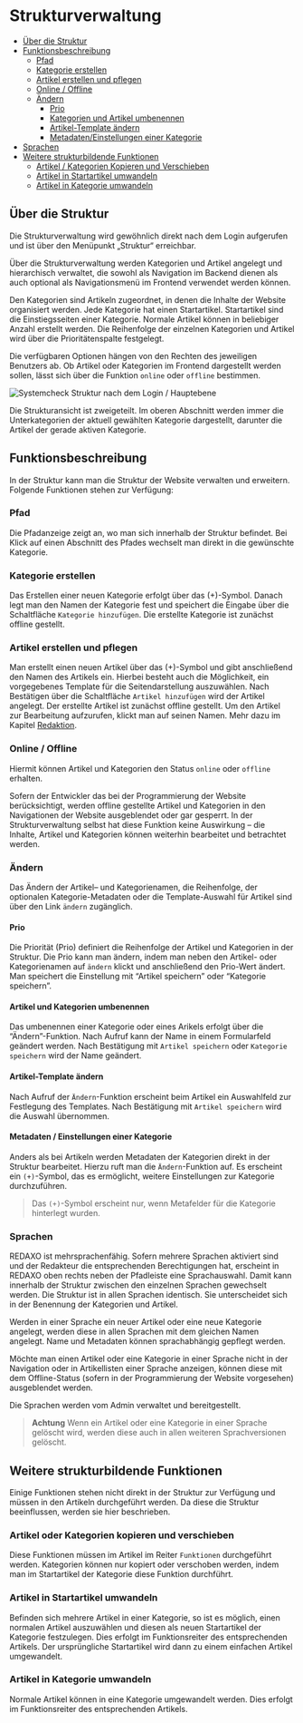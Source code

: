 # Strukturverwaltung

- [Über die Struktur](#ueber)
- [Funktionsbeschreibung](#funktionen)
  - [Pfad](#pfad)
  - [Kategorie erstellen](#kat_e)
  - [Artikel erstellen und pflegen](#art_e)
  - [Online / Offline](#ofon)
  - [Ändern](#aendern)
    - [Prio](#prio)
    - [Kategorien und Artikel umbenennen](#rename)
    - [Artikel-Template ändern](#template)
    - [Metadaten/Einstellungen einer Kategorie](#meta)
- [Sprachen](#sprache)
- [Weitere strukturbildende Funktionen](#more)
  - [Artikel / Kategorien Kopieren und Verschieben](#copy)
  - [Artikel in Startartikel umwandeln](#convert)
  - [Artikel in Kategorie umwandeln](#convertcat)

<a name="ueber"></a>

## Über die Struktur

Die Strukturverwaltung wird gewöhnlich direkt nach dem Login aufgerufen und ist über den Menüpunkt „Struktur“ erreichbar.

Über die Strukturverwaltung werden Kategorien und Artikel angelegt und hierarchisch verwaltet, die sowohl als Navigation im Backend dienen als auch optional als Navigationsmenü im Frontend verwendet werden können.

Den Kategorien sind Artikeln zugeordnet, in denen die Inhalte der Website organisiert werden. Jede Kategorie hat einen Startartikel. Startartikel sind die Einstiegsseiten einer Kategorie. Normale Artikel können in beliebiger Anzahl erstellt werden. Die Reihenfolge der einzelnen Kategorien und Artikel wird über die Prioritätenspalte festgelegt.

Die verfügbaren Optionen hängen von den Rechten des jeweiligen Benutzers ab. Ob Artikel oder Kategorien im Frontend dargestellt werden sollen, lässt sich über die Funktion `online` oder `offline` bestimmen.

![Systemcheck](/assets/v5.2.0-Struktur-01-overview.png.png)
Struktur nach dem Login / Hauptebene

Die Strukturansicht ist zweigeteilt. Im oberen Abschnitt werden immer die Unterkategorien der aktuell gewählten Kategorie dargestellt, darunter die Artikel der gerade aktiven Kategorie.

<a name="funktionen"></a>

## Funktionsbeschreibung

In der Struktur kann man die Struktur der Website verwalten und erweitern.
Folgende Funktionen stehen zur Verfügung:

<a name="pfad"></a>

### Pfad

Die Pfadanzeige zeigt an, wo man sich innerhalb der Struktur befindet. Bei Klick auf einen Abschnitt des Pfades wechselt man direkt in die gewünschte Kategorie.

<a name="kat_e"></a>

### Kategorie erstellen

Das Erstellen einer neuen Kategorie erfolgt über das (+)-Symbol. Danach legt man den Namen der Kategorie fest und speichert die Eingabe über die Schaltfläche `Kategorie hinzufügen`. Die erstellte Kategorie ist zunächst offline gestellt.

<a name="art_e"></a>

### Artikel erstellen und pflegen

Man erstellt einen neuen Artikel über das (+)-Symbol und gibt anschließend den Namen des Artikels ein. Hierbei besteht auch die Möglichkeit, ein vorgegebenes Template für die Seitendarstellung auszuwählen. Nach Bestätigen über die Schaltfläche `Artikel hinzufügen` wird der Artikel angelegt. Der erstellte Artikel ist zunächst offline gestellt. Um den Artikel zur Bearbeitung aufzurufen, klickt man auf seinen Namen. Mehr dazu im Kapitel [Redaktion](/{{path}}/{{version}}/redaktion).

<a name="ofon"></a>

### Online / Offline

Hiermit können Artikel und Kategorien den Status `online` oder `offline` erhalten.

Sofern der Entwickler das bei der Programmierung der Website berücksichtigt, werden offline gestellte Artikel und Kategorien in den Navigationen der Website ausgeblendet oder gar gesperrt. In der Strukturverwaltung selbst hat diese Funktion keine Auswirkung – die Inhalte, Artikel und Kategorien können weiterhin bearbeitet und betrachtet werden.  

<a name="aendern"></a>

### Ändern

Das Ändern der Artikel– und Kategorienamen, die Reihenfolge, der optionalen Kategorie-Metadaten oder die Template-Auswahl für Artikel sind über den Link `ändern` zugänglich.

<a name="prio"></a>

#### Prio

Die Priorität (Prio) definiert die Reihenfolge der Artikel und Kategorien in der Struktur. Die Prio kann man ändern, indem man neben den Artikel- oder Kategorienamen auf `ändern` klickt und anschließend den Prio-Wert ändert. Man speichert die Einstellung mit “Artikel speichern” oder “Kategorie speichern”.

<a name="rename"></a>

#### Artikel und Kategorien umbenennen

Das umbenennen einer Kategorie oder eines Arikels erfolgt über die “Ändern”-Funktion. Nach Aufruf kann der Name in einem Formularfeld geändert werden. Nach Bestätigung mit `Artikel speichern` oder `Kategorie speichern` wird der Name geändert.

<a name="template"></a>

#### Artikel-Template ändern

Nach Aufruf der `Ändern`-Funktion erscheint beim Artikel ein Auswahlfeld zur Festlegung des Templates. Nach Bestätigung mit `Artikel speichern` wird die Auswahl übernommen.

<a name="meta"></a>

#### Metadaten / Einstellungen einer Kategorie

Anders als bei Artikeln werden Metadaten der Kategorien direkt in der Struktur bearbeitet. Hierzu ruft man die `Ändern`-Funktion auf. Es erscheint ein `(+)`-Symbol, das es ermöglicht, weitere Einstellungen zur Kategorie durchzuführen.

>Das `(+)`-Symbol erscheint nur, wenn Metafelder für die Kategorie hinterlegt wurden.

<a name="sprache"></a>

### Sprachen

REDAXO ist mehrsprachenfähig. Sofern mehrere Sprachen aktiviert sind und der Redakteur die entsprechenden Berechtigungen hat, erscheint in REDAXO oben rechts neben der Pfadleiste eine Sprachauswahl. Damit kann innerhalb der Struktur zwischen den einzelnen Sprachen gewechselt werden. Die Struktur ist in allen Sprachen identisch. Sie unterscheidet sich in der Benennung der Kategorien und Artikel.

Werden in einer Sprache ein neuer Artikel oder eine neue Kategorie angelegt, werden diese in allen Sprachen mit dem gleichen Namen angelegt. Name und  Metadaten können sprachabhängig gepflegt werden.  

Möchte man einen Artikel oder eine Kategorie in einer Sprache nicht in der Navigation oder in Artikellisten einer Sprache anzeigen, können diese mit dem Offline-Status (sofern in der Programmierung der Website vorgesehen) ausgeblendet werden.

Die Sprachen werden vom Admin verwaltet und bereitgestellt.

> **Achtung** Wenn ein Artikel oder eine Kategorie in einer Sprache gelöscht wird, werden diese auch in allen weiteren Sprachversionen gelöscht.

<a name="more"></a>

## Weitere strukturbildende Funktionen

Einige Funktionen stehen nicht direkt in der Struktur zur Verfügung und müssen in den Artikeln durchgeführt werden. Da diese die Struktur beeinflussen, werden sie hier beschrieben.

<a name="copy"></a>

### Artikel oder Kategorien kopieren und verschieben

Diese Funktionen müssen im Artikel im Reiter `Funktionen` durchgeführt werden. Kategorien können nur kopiert oder verschoben werden, indem man im Startartikel der Kategorie diese Funktion durchführt.

<a name="convert"></a>

### Artikel in Startartikel umwandeln

Befinden sich mehrere Artikel in einer Kategorie, so ist es möglich, einen normalen Artikel auszuwählen und diesen als neuen Startartikel der Kategorie festzulegen. Dies erfolgt im Funktionsreiter des entsprechenden Artikels. Der ursprüngliche Startartikel wird dann zu einem einfachen Artikel umgewandelt.

<a name="convertcat"></a>

### Artikel in Kategorie umwandeln

Normale Artikel können in eine Kategorie umgewandelt werden. Dies erfolgt im Funktionsreiter des entsprechenden Artikels.

